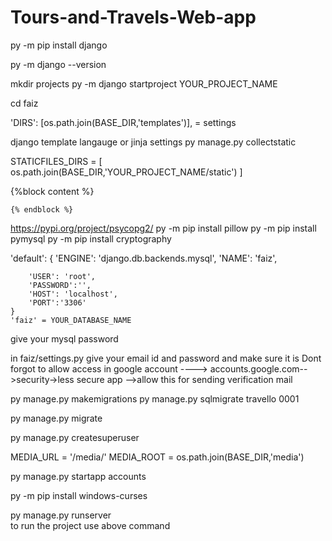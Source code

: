 # Tours-and-Travels-Web-app


<!-- py -m pip install --user virtualenv
py -m venv test --> 

py -m pip install django

py -m django --version

mkdir projects
py -m django startproject YOUR_PROJECT_NAME

cd faiz






'DIRS': [os.path.join(BASE_DIR,'templates')], = settings

django template langauge or jinja
settings
py manage.py collectstatic

STATICFILES_DIRS = [
    os.path.join(BASE_DIR,'YOUR_PROJECT_NAME/static')
]

 {%block content %}

    {% endblock %}

https://pypi.org/project/psycopg2/
py -m pip install pillow
py -m pip install pymysql 
py -m pip install cryptography 

 'default': {
        'ENGINE': 'django.db.backends.mysql',
        'NAME': 'faiz',
        
        'USER': 'root',
        'PASSWORD':'',
        'HOST': 'localhost',
        'PORT':'3306'
    }
    'faiz' = YOUR_DATABASE_NAME 
  give your mysql password  

in faiz/settings.py give your email id and password and make sure it is Dont forgot to allow access in google account ---->   accounts.google.com-->security->less secure app -->allow  this for sending verification mail

py manage.py makemigrations
py manage.py sqlmigrate travello 0001

py manage.py migrate

py manage.py createsuperuser

MEDIA_URL = '/media/'
MEDIA_ROOT = os.path.join(BASE_DIR,'media')

 py manage.py startapp accounts

py -m pip install windows-curses

py manage.py runserver   
 to run the project use above command 

